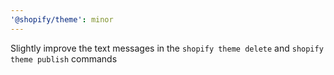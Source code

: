 ```yaml
---
'@shopify/theme': minor
---
```


Slightly improve the text messages in the `shopify theme delete` and `shopify theme publish` commands
